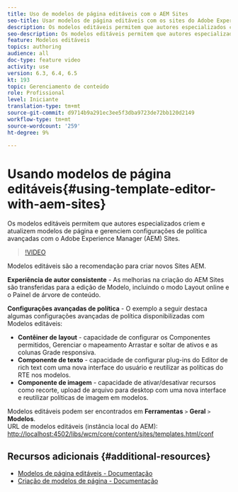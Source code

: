 ```yaml
---
title: Uso de modelos de página editáveis com o AEM Sites
seo-title: Usar modelos de página editáveis com os sites do Adobe Experience Manager
description: Os modelos editáveis permitem que autores especializados criem e atualizem modelos de página e gerenciem configurações de política avançadas com o AEM Sites.
seo-description: Os modelos editáveis permitem que autores especializados criem e atualizem modelos de página e gerenciem configurações de política avançadas com o Adobe Experience Manager Sites.
feature: Modelos editáveis
topics: authoring
audience: all
doc-type: feature video
activity: use
version: 6.3, 6.4, 6.5
kt: 193
topic: Gerenciamento de conteúdo
role: Profissional
level: Iniciante
translation-type: tm+mt
source-git-commit: d9714b9a291ec3ee5f3dba9723de72bb120d2149
workflow-type: tm+mt
source-wordcount: '259'
ht-degree: 9%

---
```



# Usando modelos de página editáveis{#using-template-editor-with-aem-sites}

Os modelos editáveis permitem que autores especializados criem e atualizem modelos de página e gerenciem configurações de política avançadas com o Adobe Experience Manager (AEM) Sites.

>[!VIDEO](https://video.tv.adobe.com/v/326784/?quality=12&learn=on)

Modelos editáveis são a recomendação para criar novos Sites AEM.

**Experiência de autor consistente**  - As melhorias na criação do AEM Sites são transferidas para a edição de Modelo, incluindo o modo Layout online e o Painel de árvore de conteúdo.

**Configurações avançadas de política**  - O exemplo a seguir destaca algumas configurações avançadas de política disponibilizadas com Modelos editáveis:

* **Contêiner de layout**  - capacidade de configurar os Componentes permitidos, Gerenciar o mapeamento Arrastar e soltar de ativos e as colunas Grade responsiva.
* **Componente de texto**  - capacidade de configurar plug-ins do Editor de rich text com uma nova interface do usuário e reutilizar as políticas do RTE nos modelos.
* **Componente de imagem**  - capacidade de ativar/desativar recursos como recorte, upload de arquivo para desktop com uma nova interface e reutilizar políticas de imagem em modelos.

Modelos editáveis podem ser encontrados em **Ferramentas** `>` **Geral** `>` **Modelos**.\
URL de modelos editáveis (instância local do AEM): [http://localhost:4502/libs/wcm/core/content/sites/templates.html/conf](http://localhost:4502/libs/wcm/core/content/sites/templates.html/conf)

## Recursos adicionais {#additional-resources}

* [Modelos de página editáveis - Documentação](https://docs.adobe.com/content/help/pt-BR/experience-manager-65/developing/platform/templates/page-templates-editable.translate.html)
* [Criação de modelos de página - Documentação](https://docs.adobe.com/content/help/en/experience-manager-65/authoring/siteandpage/templates.html)
